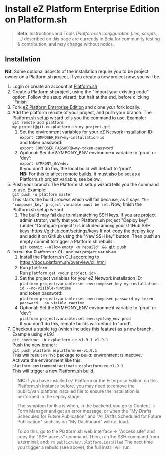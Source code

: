 # Install eZ Platform Enterprise Edition on Platform.sh

> **Beta**: Instructions and Tools *(Platform.sh configuration files, scripts, ...)* described on this page are currently in Beta for community testing & contribution, and may change without notice.

## Installation
**NB:** Some optional aspects of the installation require you to be project owner on a Platform.sh project. If you create a new project now, you will be.

1. Login or create an account at [Platform.sh](https://platform.sh)
1. Create a Platform.sh project, using the "Import your existing code" option. Follow the setup wizard, but halt at the end, before clicking "Finish".
1. Fork [eZ Platform Enterprise Edition](https://github.com/ezsystems/ezplatform-ee/) and clone your fork locally.
1. Add the platform remote of your project, and push your branch. The Platform.sh setup wizard tells you the command to use. Example:  
   `git remote add platform my_project@git.eu.platform.sh:my_project.git`
   1. Set the environment variables for your eZ Network installation ID:  
      `export COMPOSER_KEY=my-installation-id`  
      and token password:  
      `export COMPOSER_PASSWORD=my-token-password`
   1. Optional: Set the SYMFONY_ENV environment variable to 'prod' or 'dev':  
      `export SYMFONY_ENV=dev`  
      If you don't do this, the local build will default to 'prod'.  
      **NB:** For this to affect remote builds, it must also be set as a Platform.sh project variable, see below.
1. Push your branch. The Platform.sh setup wizard tells you the command to use. Example:  
   `git push -u platform master`  
   This starts the build process which will fail because, as it says: `The 'composer_key' project variable must be set.`
   Now, finish the Platform.sh setup wizard.
   1. The build may fail due to mismatching SSH keys. If you are project administrator, verify that your Platform.sh project "Deploy key" (under "Configure project") is included among your GitHub SSH keys: https://github.com/settings/keys If not, copy the deploy key and add it on GitHub using the "New SSH key" button. Then push an empty commit to trigger a Platform.sh rebuild:  
      `git commit --allow-empty -m'rebuild' && git push`
1. Install the Platform.sh CLI and set project variables
   1. Install the Platform.sh CLI according to https://docs.platform.sh/overview/cli.html
   1. Run `platform`  
      Run `platform get <your project id>`
   1. Set the project variables for your eZ Network installation ID:  
      `platform project:variable:set env:composer_key my-installation-id --no-visible-runtime`  
      and token password:  
      `platform project:variable:set env:composer_password my-token-password --no-visible-runtime`
   1. Optional: Set the SYMFONY_ENV environment variable to 'prod' or 'dev':  
      `platform project:variable:set env:symfony_env prod`  
      If you don't do this, remote builds will default to 'prod'.
1. Checkout a stable tag (which includes this feature) as a new branch. Example using v1.9.1:  
   `git checkout -b ezplatform-ee-v1.9.1 v1.9.1`  
   Push the new branch:  
   `git push platform ezplatform-ee-v1.9.1`  
   This will result in "No package to build: environment is inactive." Activate the environment like this:  
   `platform environment:activate ezplatform-ee-v1.9.1`  
   This will trigger a new Platform.sh build.

> **NB:** If you have installed eZ Platform or the Enterprise Edition on this Platform.sh instance before, you may need to remove the public/var/.platform.installed file to ensure the installation is performed in the deploy stage.
>
> The symptom for this is when, in the backend, you go to Content -> Form Manager and get an error message, or when the "My Drafts Scheduled for Future Publication" and "All Drafts Scheduled for Future Publication" sections on "My Dashboard" will not load.
>
> To do this, go to the Platform.sh web interface -> "Access site" and copy the "SSH access" command. Then, run the SSH command from a terminal, and:
> `rm public/var/.platform.installed`
> The next time you trigger a rebuild (see above), the full install will run.
